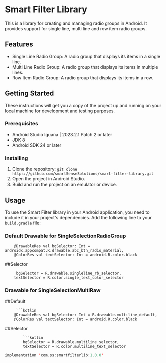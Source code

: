 # Smart Filter Library

This is a library for creating and managing radio groups in Android. It provides support for single line, multi line and row item radio groups.

## Features

- Single Line Radio Group: A radio group that displays its items in a single line.
- Multi Line Radio Group: A radio group that displays its items in multiple lines.
- Row Item Radio Group: A radio group that displays its items in a row.

## Getting Started

These instructions will get you a copy of the project up and running on your local machine for development and testing purposes.

### Prerequisites

- Android Studio Iguana | 2023.2.1 Patch 2 or later
- JDK 8
- Android SDK 24 or later

### Installing

1. Clone the repository: `git clone https://github.com/smartSenseSolutions/smart-filter-library.git`
2. Open the project in Android Studio.
3. Build and run the project on an emulator or device.

## Usage

To use the Smart Filter library in your Android application, you need to include it in your project's dependencies. Add the following line to your `build.gradle` file:

### Default Drawable for SingleSelectionRadioGroup

        @DrawableRes val bgSelector: Int = androidx.appcompat.R.drawable.abc_btn_radio_material,
        @ColorRes val textSelector: Int = android.R.color.black

##Selector

         bgSelector = R.drawable.singleline_rb_selector,
        textSelector = R.color.single_text_color_selector

###  Drawable for SingleSelectionMultiRaw

##Default
       
         ```kotlin
        @DrawableRes val bgSelector: Int = R.drawable.multiline_default,
        @ColorRes val textSelector: Int = android.R.color.black

##Selector  

            ```kotlin    
            bgSelector = R.drawable.multiline_selector,
            textSelector = R.color.multiline_text_selector


```kotlin
implementation 'com.ss:smartfilterlib:1.0.0'
